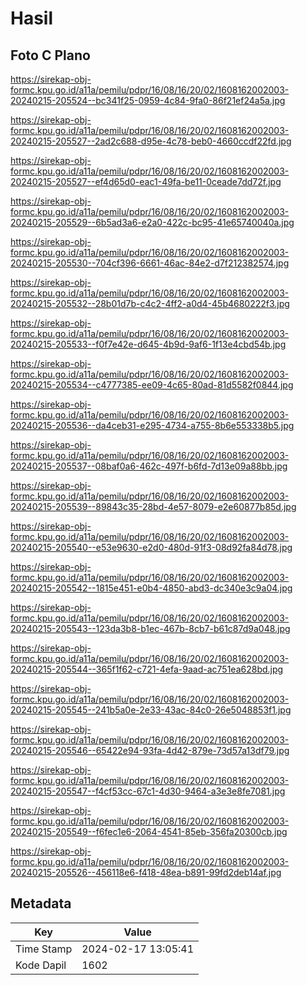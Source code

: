 # Hasil

## Foto C Plano

https://sirekap-obj-formc.kpu.go.id/a11a/pemilu/pdpr/16/08/16/20/02/1608162002003-20240215-205524--bc341f25-0959-4c84-9fa0-86f21ef24a5a.jpg

https://sirekap-obj-formc.kpu.go.id/a11a/pemilu/pdpr/16/08/16/20/02/1608162002003-20240215-205527--2ad2c688-d95e-4c78-beb0-4660ccdf22fd.jpg

https://sirekap-obj-formc.kpu.go.id/a11a/pemilu/pdpr/16/08/16/20/02/1608162002003-20240215-205527--ef4d65d0-eac1-49fa-be11-0ceade7dd72f.jpg

https://sirekap-obj-formc.kpu.go.id/a11a/pemilu/pdpr/16/08/16/20/02/1608162002003-20240215-205529--6b5ad3a6-e2a0-422c-bc95-41e65740040a.jpg

https://sirekap-obj-formc.kpu.go.id/a11a/pemilu/pdpr/16/08/16/20/02/1608162002003-20240215-205530--704cf396-6661-46ac-84e2-d7f212382574.jpg

https://sirekap-obj-formc.kpu.go.id/a11a/pemilu/pdpr/16/08/16/20/02/1608162002003-20240215-205532--28b01d7b-c4c2-4ff2-a0d4-45b4680222f3.jpg

https://sirekap-obj-formc.kpu.go.id/a11a/pemilu/pdpr/16/08/16/20/02/1608162002003-20240215-205533--f0f7e42e-d645-4b9d-9af6-1f13e4cbd54b.jpg

https://sirekap-obj-formc.kpu.go.id/a11a/pemilu/pdpr/16/08/16/20/02/1608162002003-20240215-205534--c4777385-ee09-4c65-80ad-81d5582f0844.jpg

https://sirekap-obj-formc.kpu.go.id/a11a/pemilu/pdpr/16/08/16/20/02/1608162002003-20240215-205536--da4ceb31-e295-4734-a755-8b6e553338b5.jpg

https://sirekap-obj-formc.kpu.go.id/a11a/pemilu/pdpr/16/08/16/20/02/1608162002003-20240215-205537--08baf0a6-462c-497f-b6fd-7d13e09a88bb.jpg

https://sirekap-obj-formc.kpu.go.id/a11a/pemilu/pdpr/16/08/16/20/02/1608162002003-20240215-205539--89843c35-28bd-4e57-8079-e2e60877b85d.jpg

https://sirekap-obj-formc.kpu.go.id/a11a/pemilu/pdpr/16/08/16/20/02/1608162002003-20240215-205540--e53e9630-e2d0-480d-91f3-08d92fa84d78.jpg

https://sirekap-obj-formc.kpu.go.id/a11a/pemilu/pdpr/16/08/16/20/02/1608162002003-20240215-205542--1815e451-e0b4-4850-abd3-dc340e3c9a04.jpg

https://sirekap-obj-formc.kpu.go.id/a11a/pemilu/pdpr/16/08/16/20/02/1608162002003-20240215-205543--123da3b8-b1ec-467b-8cb7-b61c87d9a048.jpg

https://sirekap-obj-formc.kpu.go.id/a11a/pemilu/pdpr/16/08/16/20/02/1608162002003-20240215-205544--365f1f62-c721-4efa-9aad-ac751ea628bd.jpg

https://sirekap-obj-formc.kpu.go.id/a11a/pemilu/pdpr/16/08/16/20/02/1608162002003-20240215-205545--241b5a0e-2e33-43ac-84c0-26e5048853f1.jpg

https://sirekap-obj-formc.kpu.go.id/a11a/pemilu/pdpr/16/08/16/20/02/1608162002003-20240215-205546--65422e94-93fa-4d42-879e-73d57a13df79.jpg

https://sirekap-obj-formc.kpu.go.id/a11a/pemilu/pdpr/16/08/16/20/02/1608162002003-20240215-205547--f4cf53cc-67c1-4d30-9464-a3e3e8fe7081.jpg

https://sirekap-obj-formc.kpu.go.id/a11a/pemilu/pdpr/16/08/16/20/02/1608162002003-20240215-205549--f6fec1e6-2064-4541-85eb-356fa20300cb.jpg

https://sirekap-obj-formc.kpu.go.id/a11a/pemilu/pdpr/16/08/16/20/02/1608162002003-20240215-205526--456118e6-f418-48ea-b891-99fd2deb14af.jpg


## Metadata

| Key        | Value               |
| ---------- | ------------------- |
| Time Stamp | 2024-02-17 13:05:41 |
| Kode Dapil | 1602                |



